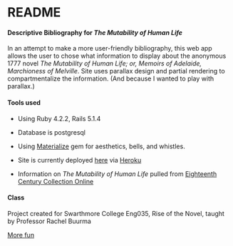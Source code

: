# README

#### Descriptive Bibliography for *The Mutability of Human Life*

In an attempt to make a more user-friendly bibliography, this web app allows the user to chose what information to display about the anonymous 1777 novel *The Mutability of Human Life; or, Memoirs of Adelaide, Marchioness of Melville*. Site uses parallax design and partial rendering to compartmentalize the information. (And because I wanted to play with parallax.)

#### Tools used
* Using Ruby 4.2.2, Rails 5.1.4

* Database is postgresql

* Using [Materialize](http://materializecss.com/about.html) gem for aesthetics, bells, and whistles.

* Site is currently deployed [here](https://immense-sands-91976.herokuapp.com) via [Heroku](https://www.heroku.com/home)

* Information on *The Mutability of Human Life* pulled from [Eighteenth Century Collection Online](https://www.gale.com/primary-sources/eighteenth-century-collections-online)

#### Class
Project created for Swarthmore College Eng035, Rise of the Novel, taught by Professor Rachel Buurma

[More fun](http://riseofthenovel.swarthmore.edu/)
